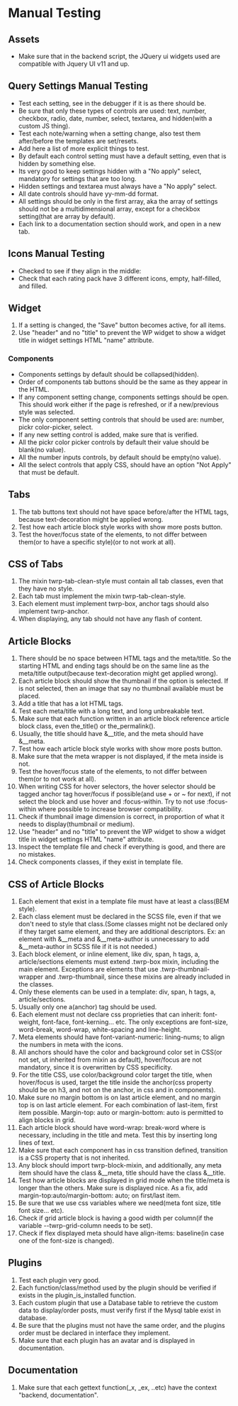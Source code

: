 # Manual Testing

## Assets

- Make sure that in the backend script, the JQuery ui widgets used are compatible with Jquery UI v11 and up.

## Query Settings Manual Testing

- Test each setting, see in the debugger if it is as there should be.
- Be sure that only these types of controls are used: text, number, checkbox, radio, date, number, select, textarea, and hidden(with a custom JS thing).
- Test each note/warning when a setting change, also test them after/before the templates are set/resets.
- Add here a list of more explicit things to test.
- By default each control setting must have a default setting, even that is hidden by something else.
- Its very good to keep settings hidden with a "No apply" select, mandatory for settings that are too long.
- Hidden settings and textarea must always have a "No apply" select.
- All date controls should have yy-mm-dd format.
- All settings should be only in the first array, aka the array of settings should not be a multidimensional array, except for a checkbox setting(that are array by default).
- Each link to a documentation section should work, and open in a new tab.

## Icons Manual Testing

- Checked to see if they align in the middle:
- Check that each rating pack have 3 different icons, empty, half-filled, and filled.

## Widget

1. If a setting is changed, the "Save" button becomes active, for all items.
2. Use "header" and no "title" to prevent the WP widget to show a widget title in widget settings HTML "name" attribute.

### Components

- Components settings by default should be collapsed(hidden).
- Order of components tab buttons should be the same as they appear in the HTML.
- If any component setting change, components settings should be open. This should work either if the page is refreshed, or if a new/previous style was selected.
- The only component setting controls that should be used are: number, pickr color-picker, select.
- If any new setting control is added, make sure that is verified.
- All the pickr color picker controls by default their value should be blank(no value).
- All the number inputs controls, by default should be empty(no value).
- All the select controls that apply CSS, should have an option "Not Apply" that must be default.

## Tabs

1. The tab buttons text should not have space before/after the HTML tags, because text-decoration might be applied wrong.
2. Test how each article block style works with show more posts button.
3. Test the hover/focus state of the elements, to not differ between them(or to have a specific style)(or to not work at all).

## CSS of Tabs

1. The mixin twrp-tab-clean-style must contain all tab classes, even that they have no style.
2. Each tab must implement the mixin twrp-tab-clean-style.
3. Each element must implement twrp-box, anchor tags should also implement twrp-anchor.
4. When displaying, any tab should not have any flash of content.

## Article Blocks

1. There should be no space between HTML tags and the meta/title. So the starting HTML and ending tags should be on the same line as the meta/title output(because text-decoration might get applied wrong).
2. Each article block should show the thumbnail if the option is selected. If is not selected, then an image that say no thumbnail available must be placed.
3. Add a title that has a lot HTML tags.
4. Test each meta/title with a long text, and long unbreakable text.
5. Make sure that each function written in an article block reference article block class, even the_title() or the_permalink().
6. Usually, the title should have &__title, and the meta should have &__meta.
7. Test how each article block style works with show more posts button.
8. Make sure that the meta wrapper is not displayed, if the meta inside is not.
9. Test the hover/focus state of the elements, to not differ between them(or to not work at all).
10. When writing CSS for hover selectors, the hover selector should be tagged anchor tag hover/focus if possible(and use + or ~ for next), if not select the block and use hover and :focus-within. Try to not use :focus-within where possible to increase browser compatibility.
11. Check if thumbnail image dimension is correct, in proportion of what it needs to display(thumbnail or medium).
12. Use "header" and no "title" to prevent the WP widget to show a widget title in widget settings HTML "name" attribute.
13. Inspect the template file and check if everything is good, and there are no mistakes.
14. Check components classes, if they exist in template file.

## CSS of Article Blocks

1. Each element that exist in a template file must have at least a class(BEM style).
2. Each class element must be declared in the SCSS file, even if that we don't need to style that class.(Some classes might not be declared only if they target same element, and they are additional descriptors. Ex: an element with &__meta and &__meta-author is unnecessary to add &__meta-author in SCSS file if it is not needed.)
3. Each block element, or inline element, like div, span, h tags, a, article/sections elements must extend .twrp-box mixin, including the main element. Exceptions are elements that use .twrp-thumbnail-wrapper and .twrp-thumbnail, since these mixins are already included in the classes.
4. Only these elements can be used in a template: div, span, h tags, a, article/sections.
5. Usually only one a(anchor) tag should be used.
6. Each element must not declare css proprieties that can inherit: font-weight, font-face, font-kerning... etc. The only exceptions are font-size, word-break, word-wrap, white-spacing and line-height.
7. Meta elements should have font-variant-numeric: lining-nums; to align the numbers in meta with the icons.
8. All anchors should have the color and background color set in CSS(or not set, ut inherited from mixin as default), hover/focus are not mandatory, since it is overwritten by CSS specificity.
9. For the title CSS, use color/background color target the title, when hover/focus is used, target the title inside the anchor(css property should be on h3, and not on the anchor, in css and in components).
10. Make sure no margin bottom is on last article element, and no margin top is on last article element. For each combination of last-item, first item possible. Margin-top: auto or margin-bottom: auto is permitted to align blocks in grid.
11. Each article block should have word-wrap: break-word where is necessary, including in the title and meta. Test this by inserting long lines of text.
12. Make sure that each component has in css transition defined, transition is a CSS property that is not inherited.
13. Any block should import twrp-block-mixin, and additionally, any meta item should have the class &__meta, title should have the class &__title.
14. Test how article blocks are displayed in grid mode when the title/meta is longer than the others. Make sure is
displayed nice. As a fix, add margin-top:auto/margin-bottom: auto; on first/last item.
15. Be sure that we use css variables where we need(meta font size, title font size... etc).
16. Check if grid article block is having a good width per column(if the variable --twrp-grid-column needs to be set).
17. Check if flex displayed meta should have align-items: baseline(in case one of the font-size is changed).

## Plugins

1. Test each plugin very good.
2. Each function/class/method used by the plugin should be verified if exists in the plugin_is_installed function.
3. Each custom plugin that use a Database table to retrieve the custom data to display/order posts, must verify first if the Mysql table exist in database.
4. Be sure that the plugins must not have the same order, and the plugins order must be declared in interface they implement.
5. Make sure that each plugin has an avatar and is displayed in documentation.

## Documentation

1. Make sure that each gettext function(\_x, \_ex, ..etc) have the context "backend, documentation".
